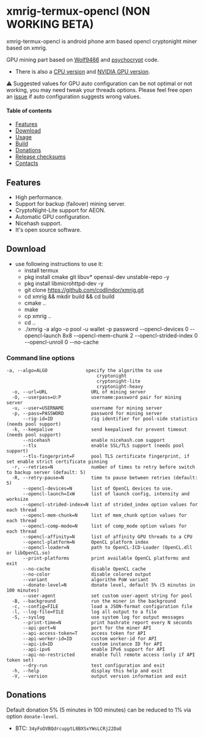 # xmrig-termux-opencl (NON WORKING BETA)

xmrig-termux-opencl is android phone arm based opencl cryptonight miner based on xmrig.

GPU mining part based on [Wolf9466](https://github.com/OhGodAPet) and [psychocrypt](https://github.com/psychocrypt) code.

* There is also a [CPU version](https://github.com/xmrig/xmrig) and [NVIDIA GPU version](https://github.com/xmrig/xmrig-nvidia).

:warning: Suggested values for GPU auto configuration can be not optimal or not working, you may need tweak your threads options. Please feel free open an [issue](https://github.com/BenjaminWegener/xmrig-termux-opencl) if auto configuration suggests wrong values.


#### Table of contents
* [Features](#features)
* [Download](#download)
* [Usage](#usage)
* [Build](https://github.com/xmrig/xmrig-amd/wiki/Build)
* [Donations](#donations)
* [Release checksums](#release-checksums)
* [Contacts](#contacts)

## Features
* High performance.
* Support for backup (failover) mining server.
* CryptoNight-Lite support for AEON.
* Automatic GPU configuration.
* Nicehash support.
* It's open source software.

## Download

* use following instructions to use it:
  * install termux
  * pkg install cmake git libuv* openssl-dev unstable-repo -y
  * pkg install libmicrohttpd-dev -y
  * git clone https://github.com/codlindor/xmrig.git
  * cd xmrig && mkdir build && cd build
  * cmake ..
  * make
  * cp xmrig ..
  * cd ..
  * ./xmrig -a algo -o pool -u wallet -p password --opencl-devices 0 --opencl-launch 8x8 --opencl-mem-chunk 2 --opencl-strided-index 0 --opencl-unroll 0 --no-cache


### Command line options
```
-a, --algo=ALGO              specify the algorithm to use
                                 cryptonight
                                 cryptonight-lite
                                 cryptonight-heavy
  -o, --url=URL                URL of mining server
  -O, --userpass=U:P           username:password pair for mining server
  -u, --user=USERNAME          username for mining server
  -p, --pass=PASSWORD          password for mining server
      --rig-id=ID              rig identifier for pool-side statistics (needs pool support)
  -k, --keepalive              send keepalived for prevent timeout (needs pool support)
      --nicehash               enable nicehash.com support
      --tls                    enable SSL/TLS support (needs pool support)
      --tls-fingerprint=F      pool TLS certificate fingerprint, if set enable strict certificate pinning
  -r, --retries=N              number of times to retry before switch to backup server (default: 5)
  -R, --retry-pause=N          time to pause between retries (default: 5)
      --opencl-devices=N       list of OpenCL devices to use.
      --opencl-launch=IxW      list of launch config, intensity and worksize
      --opencl-strided-index=N list of strided_index option values for each thread
      --opencl-mem-chunk=N     list of mem_chunk option values for each thread
      --opencl-comp-mode=N     list of comp_mode option values for each thread
      --opencl-affinity=N      list of affinity GPU threads to a CPU
      --opencl-platform=N      OpenCL platform index
      --opencl-loader=N        path to OpenCL-ICD-Loader (OpenCL.dll or libOpenCL.so)
      --print-platforms        print available OpenCL platforms and exit
      --no-cache               disable OpenCL cache
      --no-color               disable colored output
      --variant                algorithm PoW variant
      --donate-level=N         donate level, default 5% (5 minutes in 100 minutes)
      --user-agent             set custom user-agent string for pool
  -B, --background             run the miner in the background
  -c, --config=FILE            load a JSON-format configuration file
  -l, --log-file=FILE          log all output to a file
  -S, --syslog                 use system log for output messages
      --print-time=N           print hashrate report every N seconds
      --api-port=N             port for the miner API
      --api-access-token=T     access token for API
      --api-worker-id=ID       custom worker-id for API
      --api-id=ID              custom instance ID for API
      --api-ipv6               enable IPv6 support for API
      --api-no-restricted      enable full remote access (only if API token set)
      --dry-run                test configuration and exit
  -h, --help                   display this help and exit
  -V, --version                output version information and exit
```

## Donations
Default donation 5% (5 minutes in 100 minutes) can be reduced to 1% via option `donate-level`.

* BTC: `34yFoDVBQdrcupptL8BXSxYWsLCRj22DaE`
